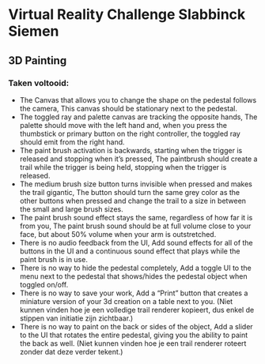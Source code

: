# Virtual Reality Challenge Slabbinck Siemen
## 3D Painting
### Taken voltooid:
- The Canvas that allows you to change the shape on the pedestal follows the camera, This canvas should be stationary next to the pedestal. 
- The toggled ray and palette canvas are tracking the opposite hands, The palette should move with the left hand and, when you press the thumbstick or primary button on the right controller, the toggled ray should emit from the right hand.
- The paint brush activation is backwards, starting when the trigger is released and stopping when it’s pressed, The paintbrush should create a trail while the trigger is being held, stopping when the trigger is released.
- The medium brush size button turns invisible when pressed and makes the trail gigantic, The button should turn the same grey color as the other buttons when pressed and change the trail to a size in between the small and large brush sizes.
- The paint brush sound effect stays the same, regardless of how far it is from you, The paint brush sound should be at full volume close to your face, but about 50% volume when your arm is outstretched.
- There is no audio feedback from the UI, Add sound effects for all of the buttons in the UI and a continuous sound effect that plays while the paint brush is in use.
- There is no way to hide the pedestal completely, Add a toggle UI to the menu next to the pedestal that shows/hides the pedestal object when toggled on/off.
- There is no way to save your work, Add a “Print” button that creates a miniature version of your 3d creation on a table next to you. (Niet kunnen vinden hoe je een volledige trail renderer kopieert, dus enkel de stippen van initiatie zijn zichtbaar.)
- There is no way to paint on the back or sides of the object, Add a slider to the UI that rotates the entire pedestal, giving you the ability to paint the back as well. (Niet kunnen vinden hoe je een trail renderer roteert zonder dat deze verder tekent.)

